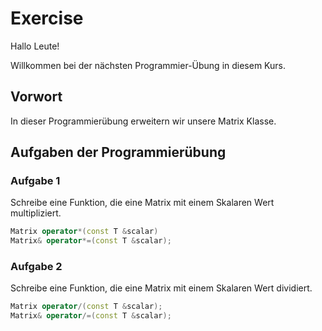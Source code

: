 # Exercise

Hallo Leute!

Willkommen bei der nächsten Programmier-Übung in diesem Kurs.

## Vorwort

In dieser Programmierübung erweitern wir unsere Matrix Klasse.  

## Aufgaben der Programmierübung

### Aufgabe 1

Schreibe eine Funktion, die eine Matrix mit einem Skalaren Wert multipliziert.

```cpp
Matrix operator*(const T &scalar)
Matrix& operator*=(const T &scalar);
```

### Aufgabe 2

Schreibe eine Funktion, die eine Matrix mit einem Skalaren Wert dividiert.

```cpp
Matrix operator/(const T &scalar);
Matrix& operator/=(const T &scalar);
```
